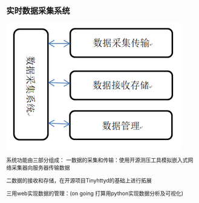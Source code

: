 ## 实时数据采集系统
![](images\组织.png)

系统功能由三部分组成：
一数据的采集和传输：使用开源测压工具模拟嵌入式网络采集器向服务器传输数据

二数据的接收和存储，在开源项目Tinyhttyd的基础上进行拓展

三用web实现数据的管理：(on going 打算用python实现数据分析及可视化)




